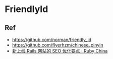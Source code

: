 # FriendlyId



## Ref

* <https://github.com/norman/friendly_id>
* <https://github.com/flyerhzm/chinese_pinyin>
* [新上线 Rails 网站的 SEO 优化要点 · Ruby China](https://ruby-china.org/topics/41630)